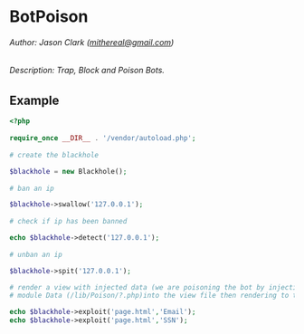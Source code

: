 BotPoison
==========
###### Author: Jason Clark (mithereal@gmail.com)

###### Description: Trap, Block and Poison Bots. 

## Example
```php
<?php
 
require_once __DIR__ . '/vendor/autoload.php';
 
# create the blackhole

$blackhole = new Blackhole();
  
# ban an ip

$blackhole->swallow('127.0.0.1');
  
# check if ip has been banned

echo $blackhole->detect('127.0.0.1');
  
# unban an ip

$blackhole->spit('127.0.0.1');

# render a view with injected data (we are poisoning the bot by injecting the Email or SSN Poison 
# module Data (/lib/Poison/?.php)into the view file then rendering to txt)

echo $blackhole->exploit('page.html','Email');
echo $blackhole->exploit('page.html','SSN');

